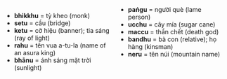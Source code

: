 

<div class="vocab-content" style="column-count:2;">
    <ul>
        <li><strong>bhikkhu</strong> = tỳ kheo (monk)</li>
        <li><strong>setu</strong> = cầu (bridge)</li>
        <li><strong>ketu</strong> = cờ hiệu (banner); tia sáng (ray of light)</li>
        <li><strong>rahu</strong> = tên vua a-tu-la (name of an asura king)</li>
        <li><strong>bhānu</strong> = ánh sáng mặt trời (sunlight)</li>
        <li><strong>paṅgu</strong> = người què (lame person)</li>
        <li><strong>ucchu</strong> = cây mía (sugar cane)</li>
        <li><strong>maccu</strong> = thần chết (death god)</li>
        <li><strong>bandhu</strong> = bà con (relative); họ hàng (kinsman)</li>
        <li><strong>neru</strong> = tên núi (mountain name)</li>
    </ul>
</div>